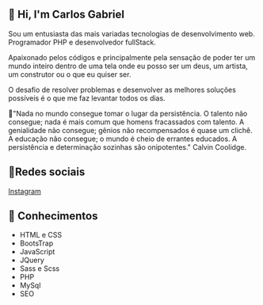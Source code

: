 ## 👋 Hi, I'm Carlos Gabriel

Sou um entusiasta das mais variadas tecnologias de desenvolvimento web. Programador PHP e desenvolvedor fullStack.

Apaixonado pelos códigos e principalmente pela sensação de poder ter um mundo inteiro dentro de uma tela onde eu posso ser um deus, um artista, um construtor ou o que eu quiser ser.

O desafio de resolver problemas e desenvolver as melhores soluções possíveis é o que me faz levantar todos os dias.

🌟"Nada no mundo consegue tomar o lugar da persistência. O talento não consegue; nada é mais comum que homens fracassados com talento. A genialidade não consegue; gênios não recompensados é quase um clichê. A educação não consegue; o mundo é cheio de errantes educados. A persistência e determinação sozinhas são onipotentes." Calvin Coolidge.

## 🤝Redes sociais
<a href="https://www.instagram.com/cgabrieldev/">
Instagram
</a>
<br/>

## 🚀 Conhecimentos

- HTML e CSS
- BootsTrap
- JavaScript
- JQuery
- Sass e Scss
- PHP
- MySql
- SEO


